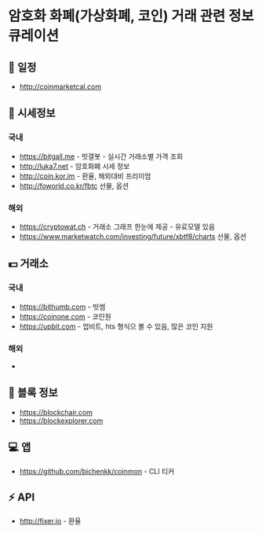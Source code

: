 # 암호화 화폐(가상화폐, 코인) 거래 관련 정보 큐레이션

## :calendar: 일정

- <http://coinmarketcal.com>

## :eyes: 시세정보

### 국내

- <https://bitgall.me> - 빗갤봇 - 실시간 거래소별 가격 조회
- <http://luka7.net> - 암호화폐 시세 정보
- <http://coin.kor.im> - 환율, 해외대비 프리미엄
- <http://foworld.co.kr/fbtc> 선물, 옵션

### 해외

- <https://cryptowat.ch> - 거래소 그래프 한눈에 제공 - 유료모델 있음
- <https://www.marketwatch.com/investing/future/xbtf8/charts> 선물, 옵션

## :dollar: 거래소

### 국내

 - <https://bithumb.com> - 빗썸
 - <https://coinone.com> - 코인원
 - <https://upbit.com> - 업비트, hts 형식으 볼 수 있음, 많은 코인 지원
 
### 해외

 - 

## :open_file_folder: 블록 정보

 - <https://blockchair.com>
 - <https://blockexplorer.com>

## :computer: 앱

 - <https://github.com/bichenkk/coinmon> - CLI 티커
 
## :zap: API

- <http://fixer.io> - 환율
